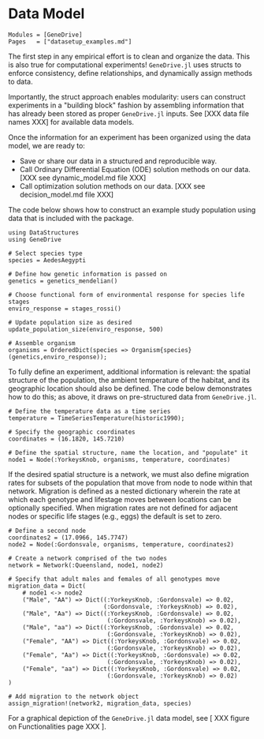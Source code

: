 # Data Model

```@index
Modules = [GeneDrive]
Pages   = ["datasetup_examples.md"]
```

The first step in any empirical effort is to clean and organize the data. This is also true for computational experiments! `GeneDrive.jl` uses structs to enforce consistency, define relationships, and dynamically assign methods to data. 

Importantly, the struct approach enables modularity: users can construct experiments in a "building block" fashion by assembling information that has already been stored as proper `GeneDrive.jl` inputs. See [XXX data file names XXX] for available data models.   

Once the information for an experiment has been organized using the data model, we are ready to:
* Save or share our data in a structured and reproducible way.
* Call Ordinary Differential Equation (ODE) solution methods on our data. [XXX see dynamic_model.md file XXX]
* Call optimization solution methods on our data. [XXX see decision_model.md file XXX]

The code below shows how to construct an example study population using data that is included with the package. 

```@example 
using DataStructures
using GeneDrive

# Select species type 
species = AedesAegypti 

# Define how genetic information is passed on 
genetics = genetics_mendelian()

# Choose functional form of environmental response for species life stages
enviro_response = stages_rossi()

# Update population size as desired
update_population_size(enviro_response, 500) 

# Assemble organism
organisms = OrderedDict(species => Organism{species}(genetics,enviro_response));
```

To fully define an experiment, additional information is relevant: the spatial structure of the population, the ambient temperature of the habitat, and its geographic location should also be defined. The code below demonstrates how to do this; as above, it draws on pre-structured data from `GeneDrive.jl`.

```@example 
# Define the temperature data as a time series 
temperature = TimeSeriesTemperature(historic1990);

# Specify the geographic coordinates 
coordinates = (16.1820, 145.7210)

# Define the spatial structure, name the location, and "populate" it 
node1 = Node(:YorkeysKnob, organisms, temperature, coordinates)
```

If the desired spatial structure is a network, we must also define migration rates for subsets of the population that move from node to node within that network. Migration is defined as a nested dictionary wherein the rate at which each genotype and lifestage moves between locations can be optionally specified. When migration rates are not defined for adjacent nodes or specific life stages (e.g., eggs) the default is set to zero.
```@example 
# Define a second node 
coordinates2 = (17.0966, 145.7747)
node2 = Node(:Gordonsvale, organisms, temperature, coordinates2)

# Create a network comprised of the two nodes 
network = Network(:Queensland, node1, node2)

# Specify that adult males and females of all genotypes move 
migration_data = Dict(
    # node1 <-> node2
    ("Male", "AA") => Dict((:YorkeysKnob, :Gordonsvale) => 0.02,
                           (:Gordonsvale, :YorkeysKnob) => 0.02),
    ("Male", "Aa") => Dict((:YorkeysKnob, :Gordonsvale) => 0.02,
                            (:Gordonsvale, :YorkeysKnob) => 0.02),
    ("Male", "aa") => Dict((:YorkeysKnob, :Gordonsvale) => 0.02,
                            (:Gordonsvale, :YorkeysKnob) => 0.02),
    ("Female", "AA") => Dict((:YorkeysKnob, :Gordonsvale) => 0.02,
                            (:Gordonsvale, :YorkeysKnob) => 0.02),
    ("Female", "Aa") => Dict((:YorkeysKnob, :Gordonsvale) => 0.02,
                            (:Gordonsvale, :YorkeysKnob) => 0.02),
    ("Female", "aa") => Dict((:YorkeysKnob, :Gordonsvale) => 0.02,
                            (:Gordonsvale, :YorkeysKnob) => 0.02)
)

# Add migration to the network object 
assign_migration!(network2, migration_data, species)
```

For a graphical depiction of the `GeneDrive.jl` data model, see [ XXX figure on Functionalities page XXX ]. 